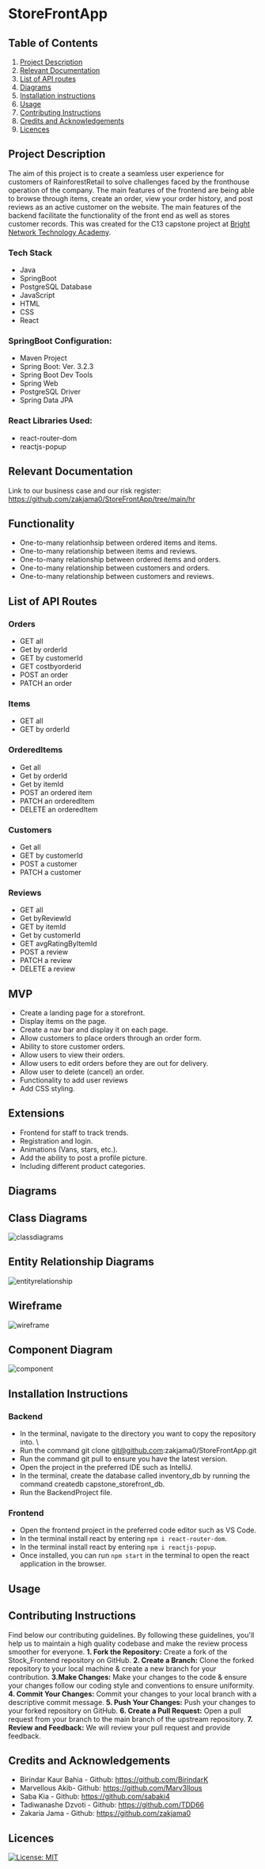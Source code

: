 # StoreFrontApp

## Table of Contents
1. [Project Description](#project-description)
2. [Relevant Documentation](#relevant-documentation)
2. [List of API routes](#list-of-API-routes)
3. [Diagrams](#diagrams)
4. [Installation instructions](#installation-instructions)
5. [Usage](#usage)
6. [Contributing Instructions](#contributing-instructions)
7. [Credits and Acknowledgements](#credits-and-acknowledgements)
8. [Licences](#licences)


## Project Description
The aim of this project is to create a seamless user experience for customers of RainforestRetail to solve challenges faced by the fronthouse operation of the company. The main features of the frontend are being able to browse through items, create an order, view your order history, and post reviews as an active customer on the website. The main features of the backend facilitate the functionality of the front end as well as stores customer records. This was created for the C13 capstone project at [Bright Network Technology Academy](https://techacademy.brightnetwork.co.uk/).

### Tech Stack
- Java
- SpringBoot
- PostgreSQL Database
- JavaScript
- HTML
- CSS
- React

### SpringBoot Configuration:
- Maven Project
- Spring Boot: Ver. 3.2.3
- Spring Boot Dev Tools
- Spring Web
- PostgreSQL Driver
- Spring Data JPA

### React Libraries Used:
- react-router-dom
- reactjs-popup

## Relevant Documentation
Link to our business case and our risk register: https://github.com/zakjama0/StoreFrontApp/tree/main/hr


## Functionality
- One-to-many relationhsip between ordered items and items.
- One-to-many relationship between items and reviews.
- One-to-many relationship between ordered items and orders.
- One-to-many relationship between customers and orders.
- One-to-many relationship between customers and reviews.


## List of API Routes
### Orders
- GET all
- Get by orderId
- GET by customerId
- GET costbyorderid
- POST an order
- PATCH an order

### Items
- GET all
- GET by orderId

### OrderedItems
- Get all
- Get by orderId
- Get by itemId
- POST an ordered item
- PATCH an orderedItem
- DELETE an orderedItem

### Customers
- Get all
- GET by customerId
- POST a customer
- PATCH a customer

### Reviews
- GET all
- Get byReviewId 
- GET by itemId
- Get by customerId
- GET avgRatingByItemId
- POST a review
- PATCH a review
- DELETE a review

## MVP
- Create a landing page for a storefront.
- Display items on the page.
- Create a nav bar and display it on each page.
- Allow customers to place orders through an order form.
- Ability to store customer orders.
- Allow users to view their orders.
- Allow users to edit orders before they are out for delivery.
- Allow user to delete (cancel) an order.
- Functionality to add user reviews
- Add CSS styling.

## Extensions
- Frontend for staff to track trends.
- Registration and login.
- Animations (Vans, stars, etc.).
- Add the ability to post a profile picture.
- Including different product categories.

## Diagrams
## Class Diagrams
![classdiagrams](https://github.com/zakjama0/StoreFrontApp/assets/156658708/e15b4eb8-7e91-4ce5-a4f7-44e04d2ac510)

## Entity Relationship Diagrams
![entityrelationship](https://github.com/zakjama0/StoreFrontApp/assets/156658708/57e5ddeb-894e-4f69-aed7-cb037adc2141)

## Wireframe
![wireframe](https://github.com/zakjama0/StoreFrontApp/assets/156658708/6c1acb6a-f429-4419-b0f2-727d594854f3)

## Component Diagram
![component](https://github.com/zakjama0/StoreFrontApp/assets/156658708/31c74c84-7d84-45b6-8054-08c1e80f67f4)

## Installation Instructions
### Backend
- In the terminal, navigate to the directory you want to copy the repository into. \
- Run the command git clone git@github.com:zakjama0/StoreFrontApp.git
- Run the command git pull to ensure you have the latest version.
- Open the project in the preferred IDE such as IntelliJ.
- In the terminal, create the database called inventory_db by running the command createdb capstone_storefront_db.
- Run the BackendProject file.

### Frontend
- Open the frontend project in the preferred code editor such as VS Code.
- In the terminal install react by entering ```npm i react-router-dom```.
- In the terminal install react by entering ```npm i reactjs-popup```.
- Once installed, you can run ```npm start``` in the terminal to open the react application in the browser.

## Usage

## Contributing Instructions

Find below our contributing guidelines. By following these guidelines, you'll help us to maintain a high quality codebase and make the review process smoother for everyone.
**1. Fork the Repository:** Create a fork of the Stock_Frontend repository on GitHub.
**2. Create a Branch:** Clone the forked repository to your local machine & create a new branch for your contribution.
**3.Make Changes:** Make your changes to the code & ensure your changes follow our coding style and conventions to ensure uniformity.
**4. Commit Your Changes:** Commit your changes to your local branch with a descriptive commit message.
**5. Push Your Changes:** Push your changes to your forked repository on GitHub.
**6. Create a Pull Request:** Open a pull request from your branch to the main branch of the upstream repository.
**7. Review and Feedback:** We will review your pull request and provide feedback.

## Credits and Acknowledgements
- Birindar Kaur Bahia - Github: https://github.com/BirindarK
- Marvellous Akib- Github: https://github.com/Marv3llous
- Saba Kia - Github: https://github.com/sabaki4
- Tadiwanashe Dzvoti - Github: https://github.com/TDD66
- Zakaria Jama - Github: https://github.com/zakjama0

## Licences
[![License: MIT](https://img.shields.io/badge/License-MIT-yellow.svg)](https://opensource.org/licenses/MIT)

